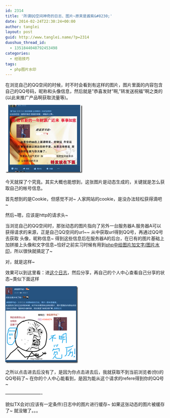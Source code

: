 ```yaml
---
id: 2314
title: '所谓QQ空间神奇的日志、图片~原来是酱紫&#8230;'
date: 2014-02-24T22:30:24+00:00
author: tanglei
layout: post
guid: http://www.tanglei.name/?p=2314
duoshuo_thread_id:
  - 1351844048792453498
categories:
  - 经验技巧
tags:
  - php图片水印
---
```

在浏览自己的QQ空间的时候，时不时会看到有这样的图片，图片里面的内容包含自己的QQ号码，昵称和头像信息，然后就是&#8221;恭喜发财&#8221;啊,&#8221;转发送祝福&#8221;啊之类的(以此来推广产品啊获取流量等)。

[<img title="qq transfer" src="/wp-content/uploads/2014/02/qq-transfer_thumb.png" alt="qq transfer"  />](/wp-content/uploads/2014/02/qq-transfer.png)

今天就探了个究竟。其实大概也能想到，这张图片是动态生成的，关键就是怎么获取自己的帐号信息。
  
首先想到的是Cookie，但感觉不对~ 人家网站的cookie，是没办法轻松获得滴吧~
  
然后~嗯，应该是http的请求头~
  
当浏览自己的QQ空间时，那张动态的图片指向了另外一台服务器A.服务器A可以获得请求的来源，正是自己QQ空间的url~~ 从中获取url得到QQ号，再通过QQ号 去获取 头像，昵称信息~ 得到这些信息后在服务器A的后台，在已有的图片基础上加拼接上头像和文字信息~恰好之前实习时候有用到[php中给图片加文字/图片水印](/blog/add-chinese-text-mark-to-picture-in-php.html)，所以很快就搞定了~
  
对，就是这样~

效果可以到这里看：进[这个日志](http://user.qzone.qq.com/410454274/blog/1393078235)，然后分享，再自己的个人中心查看自己分享的状态~类似下面这样

[<img title="image" src="/wp-content/uploads/2014/02/image_thumb.png" alt="image"  />](/wp-content/uploads/2014/02/image.png)

之所以点击进去后没有了，是因为你点击进去后，我就获取不到当前浏览者(你)的QQ号码了~ 在你的个人中心能看到，是因为能从这个请求的refere得到你的QQ号~
  
&#8212;&#8212;&#8212;&#8212;&#8212;&#8212;&#8212;&#8212;-
  
貌似TX会对(应该有一定条件)日志中的图片进行缓存~ 如果这张动态的图片被缓存了~ 就没辙了。。。
